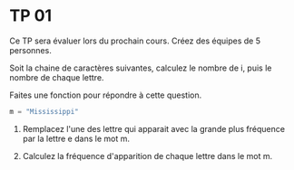 # TP 01

Ce TP sera évaluer lors du prochain cours. Créez des équipes de 5 personnes.

Soit la chaine de caractères suivantes, calculez le nombre de i, puis le nombre de chaque lettre.

Faites une fonction pour répondre à cette question.

```python
m = "Mississippi"
```

1. Remplacez l'une des lettre qui apparait avec la grande plus fréquence par la lettre e dans le mot m.

2. Calculez la fréquence d'apparition de chaque lettre dans le mot m.